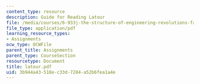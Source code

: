```yaml
---
content_type: resource
description: Guide for Reading Latour
file: /media/courses/6-933j-the-structure-of-engineering-revolutions-fall-2001/3b944a43518ec33d7284a52b6fea1a4e_latour.pdf
file_type: application/pdf
learning_resource_types:
- Assignments
ocw_type: OCWFile
parent_title: Assignments
parent_type: CourseSection
resourcetype: Document
title: latour.pdf
uid: 3b944a43-518e-c33d-7284-a52b6fea1a4e
---
```

